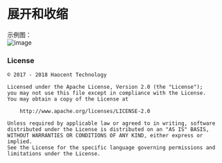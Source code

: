 # 展开和收缩

示例图：
</br>![image](https://github.com/cnwutianhao/RecyclerView/blob/master/screenshots/%E5%B1%95%E5%BC%80%E5%92%8C%E6%94%B6%E7%BC%A9.gif)

### License
```
© 2017 - 2018 Haocent Technology

Licensed under the Apache License, Version 2.0 (the "License");
you may not use this file except in compliance with the License.
You may obtain a copy of the License at

    http://www.apache.org/licenses/LICENSE-2.0

Unless required by applicable law or agreed to in writing, software
distributed under the License is distributed on an "AS IS" BASIS,
WITHOUT WARRANTIES OR CONDITIONS OF ANY KIND, either express or implied.
See the License for the specific language governing permissions and
limitations under the License.
```
